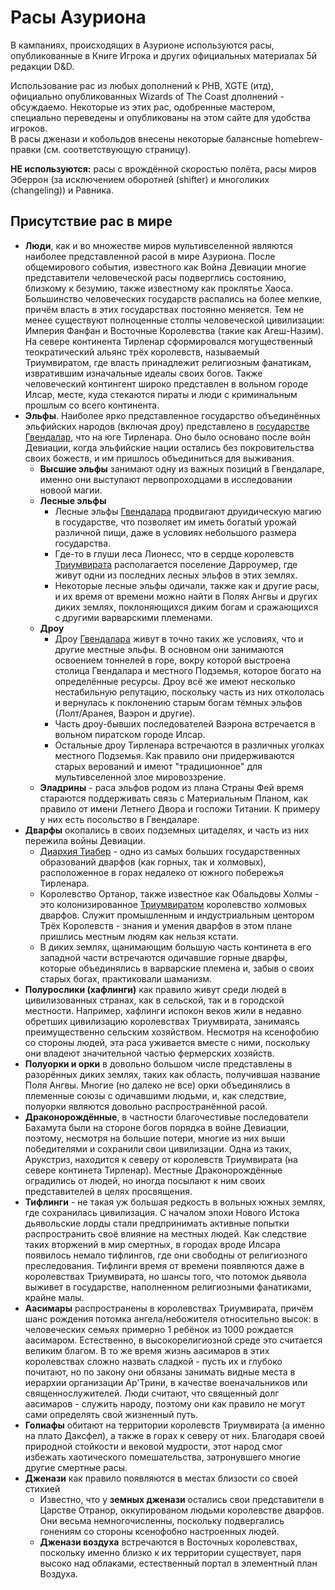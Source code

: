 # Расы Азуриона

В кампаниях, происходящих в Азурионе используются расы, опубликованные в Книге Игрока и других
официальных материалах 5й редакции D&D.  

Использование рас из любых дополнений к PHB, XGTE (итд), официально опубликованных Wizards of The Coast дполнений - обсуждаемо.
Некоторые из этих рас, одобренные мастером, специально переведены и опубликованы на этом сайте для удобства игроков.  
В расы дженази и кобольдов внесены некоторые балансные homebrew-правки (см. соответствующую страницу).

**НЕ используются:** расы с врождённой скоростью полёта, расы миров Эберрон
(за исключением оборотней (shifter) и многоликих (changeling)) и Равника.

## Присутствие рас в мире
- **Люди**, как и во множестве миров мультивселенной являются наиболее представленной расой в мире Азуриона. После общемирового события,
известного как Война Девиации многие представители человеческой расы подверглись состоянию, близкому к безумию, также известному как
проклятье Хаоса. Большинство человеческих государств распались на более мелкие, причём власть в этих государствах постоянно меняется.
Тем не менее существуют полноценные столпы человеческой цивилизации: Империя Фанфан и Восточные Королевства (такие как Агеш-Назим).
На севере континента Тирленар сформировался могущественный теократический альянс трёх королевств, называемый Триумвиратом, где власть
принадлежит религиозным фанатикам, извратившим изначальные идеалы своих богов. Также человеческий контингент широко представлен в
вольном городе Илсар, месте, куда стекаются пираты и люди с криминальным прошлым со всего континента.
- **Эльфы**. Наиболее ярко представленное государство объединённых эльфийских народов (включая дроу) представлено в
[государстве Гвендалар](/locations/gwendalar?id=Гвендалар-объединённое-государство-эльфов), что на юге Тирленара. Оно было основано после войн Девиации, когда эльфийские нации остались без покровительства своих божеств,
и им пришлось объединиться для выживания.
  - **Высшие эльфы** занимают одну из важных позиций в Гвендаларе, именно они выступают первопроходцами в исследовании новоой магии.
  - **Лесные эльфы**
    - Лесные эльфы [Гвендалара](/locations/gwendalar?id=Гвендалар-объединённое-государство-эльфов) продвигают друидическую магию в государстве, что позволяет им иметь богатый урожай различной пищи,
    даже в условиях небольшого размера государства.
    - Где-то в глуши леса Лионесс, что в сердце королевств [Триумвирата](/locations/triumvirat?id=Королевства-Триумвирата) располагается поселение Дарроумер, где живут одни из
    последних лесных эльфов в этих землях.
    - Некоторые лесные эльфы одичали, также как и другие расы, и их время от времени можно найти в Полях Ангвы и других
    диких землях, поклоняющихся диким богам и сражающихся с другими варварскими племенами.
  - **Дроу**
    - Дроу [Гвендалара](/locations/gwendalar?id=Гвендалар-объединённое-государство-эльфов) живут в точно таких же условиях, что и другие местные эльфы. В основном они занимаются освоением тоннелей в горе,
    вокру которой выстроена столица Гвендалара и местного Подземья, которое богато на определённые ресурсы. Дроу всё же имеют несколько
    нестабильную репутацию, поскольку часть из них откололась и вернулась к поклонению старым богам тёмных эльфов (Лолт/Аранея, Ваэрон и другие).
    - Часть дроу-бывших последователей Ваэрона встречается в вольном пиратском городе Илсар.
    - Остальные дроу Тирленара встречаются в различных уголках местного Подземья. Как правило они придерживаются старых верований и
    имеют "традиционное" для мультивселенной злое мировоззрение.
  - **Эладрины** - раса эльфов родом из плана Страны Фей время стараются поддерживать связь с Материальным Планом, как правило
  от имени Летнего Двора и госпожи Титании. К примеру у них есть посольство в Гвендаларе.
- **Дварфы** окопались в своих подземных цитаделях, и часть из них пережила войны Девиации.
  - [Диархия Тиабер](/locations/tiaber-diarchy?id=Диархия-Тиабер) - одно из самых больших государственных образований дварфов (как горных, так и холмовых), расположенное в горах недалеко от южного побережья Тирленара.
  - Королевство Ортанор, также известное как Обальдовы Холмы - это колонизированное [Триумвиратом](/locations/triumvirat?id=Королевства-Триумвирата) королевство холмовых дварфов.
  Служит промышленным и индустриальным центором Трёх Королевств - знания и умения дварфов в этом плане пришлись местным людям как нельзя
  кстати.
  - В диких землях, щанимающим большую часть континета в его западной части встречаются одичавшие горные дварфы, которые объединялись
  в варварские племена и, забыв о своих старых богах, практиковали шаманизм.
- **Полурослики (хафлинги)** как правило живут среди людей в цивилизованных странах, как в сельской, так и в городской местности. Например, хафлинги испокон веков
жили в недавно обретших цивилизацию королевствах Триумвирата, занимаясь преимущественно сельским хозяйством. Несмотря на ксенофобию со стороны людей, эта раса
уживается вместе с ними, поскольку они владеют значительной частью фермерских хозяйств.
- **Полуорки и орки** в довольно большом числе представлены в разорённых диких землях, таких как область, получившая название Поля Ангвы. Многие (но далеко не все)
орки объединялись в племенные союзы с одичавшими людьми, и, как следствие, полуорки являются довольно распространённой расой.
- **Драконорождённые**, в частности благочестивые последователи Бахамута были на стороне богов порядка в войне Девиации, поэтому, несмотря на большие потери,
многие из них выши победителями и сохранили свои цивилизации. Одна из таких, Арукстриз, находится к северу от королевств Триумвирата  (на севере континета Тирленар).
Местные Драконорождённые оградились от людей, но иногда посылают к ним своих представителей в целях просвящения.
- **Тифлинги** - не такая уж большая редкость в вольных южных землях, где сохранилась цивилизация. С началом эпохи Нового Истока дьявольские
лорды стали предпринимать активные попытки распространить своё влияние на местных людей. Как следствие таких вторжений в мир смертных,
в городах вроде Илсара появилось немало тифлингов, где они свободны от религиозного преследования. Тифлинги время от времени появляются даже
в королевствах Триумвирата, но шансы того, что потомок дьявола выживет в государстве, наполненном религиозными фанатиками, крайне малы.
- **Аасимары** распространены в королевствах Триумвирата, причём шанс рождения потомка ангела/небожителя относительно высок: в человеческих семьях
примерно 1 ребёнок из 1000 рождается аасимаром. Естественно, в высокорелигиозной среде это считается великим благом. В то же время жизнь
аасимаров в этих королевствах сложно назвать сладкой - пусть их и глубоко почитают, но по закону они обязаны занимать видные места
в иерархии организации Ар'Трини, в качестве военачальников или священнослужителей. Люди считают, что священный долг аасимаров - служить народу,
поэтому они как правило не могут сами определять свой жизненный путь.
- **Голиафы** обитают на территории королевств Триумвирата (а именно на плато Даксфел), а также в горах к северу от них. Благодаря своей
природной стойкости и вековой мудрости, этот народ смог избежать хаотического помешательства, затронувшего многие другие смертные расы.
- **Дженази** как правило появляются в местах близости со своей стихией
  - Известно, что у **земных дженази** остались свои представители в Царстве Отранор, оккупированом людьми королевстве дварфов.
  Они весьма немногочисленны, поскольку подвергались гонениям со стороны ксенофобно настроенных людей.
  - **Дженази воздуха** встречаются в Восточных королевствах, поскольку именно близко к их территории существует, паря высоко над облаками,
  естественный портал в элементный план Воздуха.